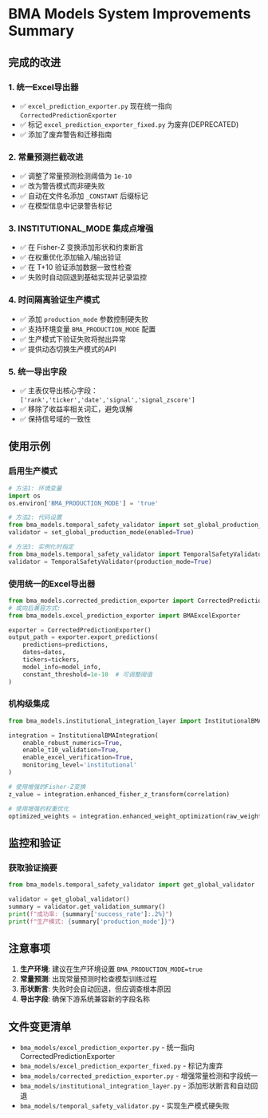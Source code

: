 # BMA Models System Improvements Summary

## 完成的改进

### 1. 统一Excel导出器
- ✅ `excel_prediction_exporter.py` 现在统一指向 `CorrectedPredictionExporter`
- ✅ 标记 `excel_prediction_exporter_fixed.py` 为废弃(DEPRECATED)
- ✅ 添加了废弃警告和迁移指南

### 2. 常量预测拦截改进
- ✅ 调整了常量预测检测阈值为 `1e-10`
- ✅ 改为警告模式而非硬失败
- ✅ 自动在文件名添加 `_CONSTANT` 后缀标记
- ✅ 在模型信息中记录警告标记

### 3. INSTITUTIONAL_MODE 集成点增强
- ✅ 在 Fisher-Z 变换添加形状和约束断言
- ✅ 在权重优化添加输入/输出验证
- ✅ 在 T+10 验证添加数据一致性检查
- ✅ 失败时自动回退到基础实现并记录监控

### 4. 时间隔离验证生产模式
- ✅ 添加 `production_mode` 参数控制硬失败
- ✅ 支持环境变量 `BMA_PRODUCTION_MODE` 配置
- ✅ 生产模式下验证失败将抛出异常
- ✅ 提供动态切换生产模式的API

### 5. 统一导出字段
- ✅ 主表仅导出核心字段：`['rank','ticker','date','signal','signal_zscore']`
- ✅ 移除了收益率相关词汇，避免误解
- ✅ 保持信号域的一致性

## 使用示例

### 启用生产模式
```python
# 方法1: 环境变量
import os
os.environ['BMA_PRODUCTION_MODE'] = 'true'

# 方法2: 代码设置
from bma_models.temporal_safety_validator import set_global_production_mode
validator = set_global_production_mode(enabled=True)

# 方法3: 实例化时指定
from bma_models.temporal_safety_validator import TemporalSafetyValidator
validator = TemporalSafetyValidator(production_mode=True)
```

### 使用统一的Excel导出器
```python
from bma_models.corrected_prediction_exporter import CorrectedPredictionExporter
# 或向后兼容方式:
from bma_models.excel_prediction_exporter import BMAExcelExporter

exporter = CorrectedPredictionExporter()
output_path = exporter.export_predictions(
    predictions=predictions,
    dates=dates,
    tickers=tickers,
    model_info=model_info,
    constant_threshold=1e-10  # 可调整阈值
)
```

### 机构级集成
```python
from bma_models.institutional_integration_layer import InstitutionalBMAIntegration

integration = InstitutionalBMAIntegration(
    enable_robust_numerics=True,
    enable_t10_validation=True,
    enable_excel_verification=True,
    monitoring_level='institutional'
)

# 使用增强的Fisher-Z变换
z_value = integration.enhanced_fisher_z_transform(correlation)

# 使用增强的权重优化
optimized_weights = integration.enhanced_weight_optimization(raw_weights, meta_cfg)
```

## 监控和验证

### 获取验证摘要
```python
from bma_models.temporal_safety_validator import get_global_validator

validator = get_global_validator()
summary = validator.get_validation_summary()
print(f"成功率: {summary['success_rate']:.2%}")
print(f"生产模式: {summary['production_mode']}")
```

## 注意事项

1. **生产环境**: 建议在生产环境设置 `BMA_PRODUCTION_MODE=true`
2. **常量预测**: 出现常量预测时检查模型训练过程
3. **形状断言**: 失败时会自动回退，但应调查根本原因
4. **导出字段**: 确保下游系统兼容新的字段名称

## 文件变更清单

- `bma_models/excel_prediction_exporter.py` - 统一指向CorrectedPredictionExporter
- `bma_models/excel_prediction_exporter_fixed.py` - 标记为废弃
- `bma_models/corrected_prediction_exporter.py` - 增强常量检测和字段统一
- `bma_models/institutional_integration_layer.py` - 添加形状断言和自动回退
- `bma_models/temporal_safety_validator.py` - 实现生产模式硬失败

